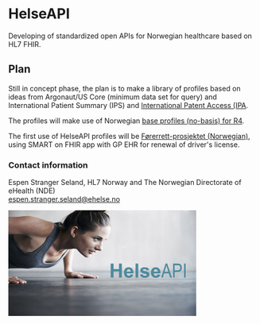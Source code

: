 # HelseAPI

Developing of standardized open APIs for Norwegian healthcare based on HL7 FHIR.

## Plan

Still in concept phase, the plan is to make a library of profiles based on ideas from Argonaut/US Core (minimum data set for query) and International Patient Summary (IPS) and [International Patent Access (IPA](https://build.fhir.org/ig/grahamegrieve/ipa-candidate/).

The profiles will make use of Norwegian [base profiles (no-basis) for R4](https://github.com/HL7Norway/basisprofiler-r4). 

The first use of HelseAPI profiles will be [Førerrett-prosjektet (Norwegian)](https://vegnett.no/2017/06/vil-spare-tid-for-200-000-med-forerkort/), using SMART on FHIR app with GP EHR for renewal of driver's license. 

### Contact information

Espen Stranger Seland, HL7 Norway and The Norwegian Directorate of eHealth (NDE)<br />
espen.stranger.seland@ehelse.no 

<img align="center" src="/images/HelseAPI-small.png" alt="HelseAPI slide" width="75%" />
